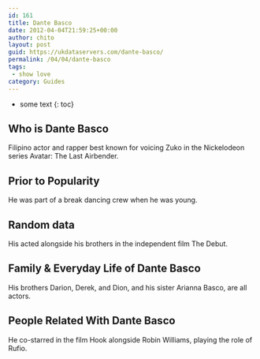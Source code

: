 ```yaml
---
id: 161
title: Dante Basco
date: 2012-04-04T21:59:25+00:00
author: chito
layout: post
guid: https://ukdataservers.com/dante-basco/
permalink: /04/04/dante-basco
tags:
 - show love
category: Guides
---
```


* some text
{: toc}


## Who is  Dante Basco
                  
                  
                  
Filipino actor and rapper best known for voicing Zuko in the Nickelodeon series Avatar: The Last Airbender.
                  
                
                
                
## Prior to Popularity 
                  
                  
                  
He was part of a break dancing crew when he was young.
                  
                
                
                
## Random data 
                  
                  
                  
His acted alongside his brothers in the independent film The Debut.
                  
                
                
                
## Family & Everyday Life of Dante Basco
                  
                  
                  
His brothers Darion, Derek, and Dion, and his sister Arianna Basco, are all actors.
                  
                
                
                
## People Related With  Dante Basco
                  
                  
                  
He co-starred in the film Hook alongside Robin Williams, playing the role of Rufio. 
                  
                
              
            
          
          
          
    
    
  
